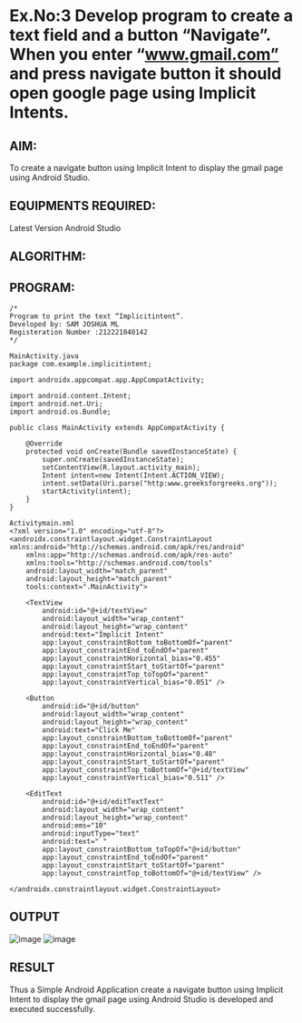 # Ex.No:3 Develop program to create a text field and a button “Navigate”. When you enter “www.gmail.com” and press navigate button it should open google page using Implicit Intents.


## AIM:

To create a navigate button using Implicit Intent to display the gmail page using Android Studio.

## EQUIPMENTS REQUIRED:

Latest Version Android Studio

## ALGORITHM:



## PROGRAM:
```
/*
Program to print the text “Implicitintent”.
Developed by: SAM JOSHUA ML
Registeration Number :212221040142
*/
```
```
MainActivity.java
package com.example.implicitintent;

import androidx.appcompat.app.AppCompatActivity;

import android.content.Intent;
import android.net.Uri;
import android.os.Bundle;

public class MainActivity extends AppCompatActivity {

    @Override
    protected void onCreate(Bundle savedInstanceState) {
        super.onCreate(savedInstanceState);
        setContentView(R.layout.activity_main);
        Intent intent=new Intent(Intent.ACTION_VIEW);
        intent.setData(Uri.parse("http:www.greeksforgreeks.org"));
        startActivity(intent);
    }
}
```
```
Activitymain.xml
<?xml version="1.0" encoding="utf-8"?>
<androidx.constraintlayout.widget.ConstraintLayout xmlns:android="http://schemas.android.com/apk/res/android"
    xmlns:app="http://schemas.android.com/apk/res-auto"
    xmlns:tools="http://schemas.android.com/tools"
    android:layout_width="match_parent"
    android:layout_height="match_parent"
    tools:context=".MainActivity">

    <TextView
        android:id="@+id/textView"
        android:layout_width="wrap_content"
        android:layout_height="wrap_content"
        android:text="Implicit Intent"
        app:layout_constraintBottom_toBottomOf="parent"
        app:layout_constraintEnd_toEndOf="parent"
        app:layout_constraintHorizontal_bias="0.455"
        app:layout_constraintStart_toStartOf="parent"
        app:layout_constraintTop_toTopOf="parent"
        app:layout_constraintVertical_bias="0.051" />

    <Button
        android:id="@+id/button"
        android:layout_width="wrap_content"
        android:layout_height="wrap_content"
        android:text="Click Me"
        app:layout_constraintBottom_toBottomOf="parent"
        app:layout_constraintEnd_toEndOf="parent"
        app:layout_constraintHorizontal_bias="0.48"
        app:layout_constraintStart_toStartOf="parent"
        app:layout_constraintTop_toBottomOf="@+id/textView"
        app:layout_constraintVertical_bias="0.511" />

    <EditText
        android:id="@+id/editTextText"
        android:layout_width="wrap_content"
        android:layout_height="wrap_content"
        android:ems="10"
        android:inputType="text"
        android:text=" "
        app:layout_constraintBottom_toTopOf="@+id/button"
        app:layout_constraintEnd_toEndOf="parent"
        app:layout_constraintStart_toStartOf="parent"
        app:layout_constraintTop_toBottomOf="@+id/textView" />

</androidx.constraintlayout.widget.ConstraintLayout>
```
## OUTPUT
![image](https://github.com/BalaSathiesh/ImplicitIntent-MAD/assets/128462891/6c61e03d-8879-48b5-af6f-b6ec2444edd9)
![image](https://github.com/BalaSathiesh/ImplicitIntent-MAD/assets/128462891/ff0c24b0-bffb-47a2-a886-7cc045915404)



## RESULT
Thus a Simple Android Application create a navigate button using Implicit Intent to display the gmail page using Android Studio is developed and executed successfully.


